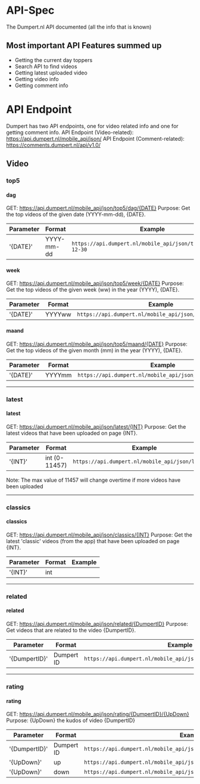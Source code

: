 # API-Spec
The Dumpert.nl API documented (all the info that is known)

## Most important API Features summed up
* Getting the current day toppers
* Search API to find videos
* Getting latest uploaded video
* Getting video info
* Getting comment info

# API Endpoint
Dumpert has two API endpoints, one for video related info and one for getting comment info.
API Endpoint (Video-related): https://api.dumpert.nl/mobile_api/json/
API Endpoint (Comment-related): https://comments.dumpert.nl/api/v1.0/

## Video
### top5
#### dag
GET: https://api.dumpert.nl/mobile_api/json/top5/dag/{DATE}
Purpose: Get the top videos of the given date (YYYY-mm-dd), {DATE}.

| Parameter | Format | Example |
|----------|----------|----------|
|'{DATE}'|YYYY-mm-dd|`https://api.dumpert.nl/mobile_api/json/top5/dag/2018-12-30`|

#### week
GET: https://api.dumpert.nl/mobile_api/json/top5/week/{DATE}
Purpose: Get the top videos of the given week (ww) in the year (YYYY), {DATE}.

| Parameter | Format | Example |
|----------|----------|----------|
|'{DATE}' | YYYYww |`https://api.dumpert.nl/mobile_api/json/top5/week/201852`|

#### maand
GET: https://api.dumpert.nl/mobile_api/json/top5/maand/{DATE}
Purpose: Get the top videos of the given month (mm) in the year (YYYY), {DATE}.

| Parameter | Format | Example |
|----------|----------|----------|
|'{DATE}' | YYYYmm |`https://api.dumpert.nl/mobile_api/json/top5/maand/201812`|

---

### latest
#### latest
GET: https://api.dumpert.nl/mobile_api/json/latest/{INT}
Purpose: Get the latest videos that have been uploaded on page {INT}.

| Parameter | Format | Example |
|----------|----------|----------|
|'{INT}'|int (0-11457)|`https://api.dumpert.nl/mobile_api/json/latest/0`|

Note: The max value of 11457 will change overtime if more videos have been uploaded

---

### classics
#### classics
GET: https://api.dumpert.nl/mobile_api/json/classics/{INT}
Purpose: Get the latest 'classic' videos (from the app) that have been uploaded on page {INT}.

| Parameter | Format | Example |
|----------|----------|----------|
|'{INT}' | int | |`https://api.dumpert.nl/mobile_api/json/classics/0`|

---

### related
#### related
GET: https://api.dumpert.nl/mobile_api/json/related/{DumpertID}
Purpose: Get videos that are related to the video {DumpertID}.

| Parameter | Format | Example |
|----------|----------|----------|
|'{DumpertID}' | Dumpert ID |`https://api.dumpert.nl/mobile_api/json/related/6693587_7ea8097a`|

---

### rating
#### rating
GET: https://api.dumpert.nl/mobile_api/json/rating/{DumpertID}/{UpDown}
Purpose: {UpDown} the kudos of video {DumpertID}

| Parameter | Format | Example |
|----------|----------|----------|
|'{DumpertID}' | Dumpert ID |`https://api.dumpert.nl/mobile_api/json/rating/6693587_7ea8097a/{UpDown}`|
|'{UpDown}' | up |`https://api.dumpert.nl/mobile_api/json/rating/6693587_7ea8097a/up`|
|'{UpDown}' | down |`https://api.dumpert.nl/mobile_api/json/rating/6742636_13351bf3/down`|
